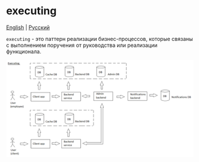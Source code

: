 # executing

[English](executing.md) | [Русский](executing.ru.md)

`executing` - это паттерн реализации бизнес-процессов, которые связаны с выполнением поручения от руководства или реализации функционала. 

![executing_overall](../img/executing_overall.png)
